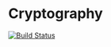 # Cryptography

[![Build Status](https://travis-ci.org/zweidenker/Cryptography.svg?branch=master)](https://travis-ci.org/zweidenker/Cryptography)

